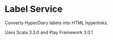# Label Service

Converts HyperDiary labels into HTML hyperlinks.

Uses Scala 3.3.0 and Play Framework 3.0.1
